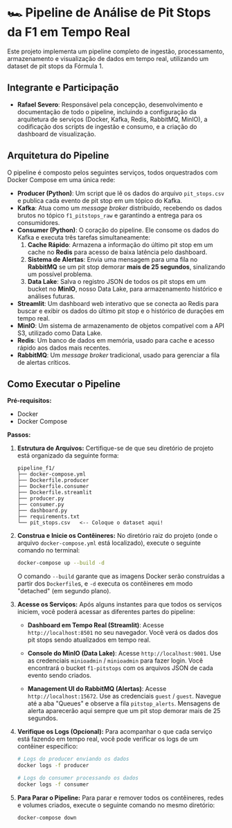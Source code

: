 # 🏎️ Pipeline de Análise de Pit Stops da F1 em Tempo Real

Este projeto implementa um pipeline completo de ingestão, processamento, armazenamento e visualização de dados em tempo real, utilizando um dataset de pit stops da Fórmula 1.

## Integrante e Participação

* **Rafael Severo**: Responsável pela concepção, desenvolvimento e documentação de todo o pipeline, incluindo a configuração da arquitetura de serviços (Docker, Kafka, Redis, RabbitMQ, MinIO), a codificação dos scripts de ingestão e consumo, e a criação do dashboard de visualização.

## Arquitetura do Pipeline

O pipeline é composto pelos seguintes serviços, todos orquestrados com Docker Compose em uma única rede:

-   **Producer (Python)**: Um script que lê os dados do arquivo `pit_stops.csv` e publica cada evento de pit stop em um tópico do Kafka.
-   **Kafka**: Atua como um *message broker* distribuído, recebendo os dados brutos no tópico `f1_pitstops_raw` e garantindo a entrega para os consumidores.
-   **Consumer (Python)**: O coração do pipeline. Ele consome os dados do Kafka e executa três tarefas simultaneamente:
    1.  **Cache Rápido**: Armazena a informação do último pit stop em um cache no **Redis** para acesso de baixa latência pelo dashboard.
    2.  **Sistema de Alertas**: Envia uma mensagem para uma fila no **RabbitMQ** se um pit stop demorar **mais de 25 segundos**, sinalizando um possível problema.
    3.  **Data Lake**: Salva o registro JSON de todos os pit stops em um bucket no **MinIO**, nosso Data Lake, para armazenamento histórico e análises futuras.
-   **Streamlit**: Um dashboard web interativo que se conecta ao Redis para buscar e exibir os dados do último pit stop e o histórico de durações em tempo real.
-   **MinIO**: Um sistema de armazenamento de objetos compatível com a API S3, utilizado como Data Lake.
-   **Redis**: Um banco de dados em memória, usado para cache e acesso rápido aos dados mais recentes.
-   **RabbitMQ**: Um *message broker* tradicional, usado para gerenciar a fila de alertas críticos.


## Como Executar o Pipeline

**Pré-requisitos:**
* Docker
* Docker Compose

**Passos:**

1.  **Estrutura de Arquivos:**
    Certifique-se de que seu diretório de projeto está organizado da seguinte forma:

    ```
    pipeline_f1/
    ├── docker-compose.yml
    ├── Dockerfile.producer
    ├── Dockerfile.consumer
    ├── Dockerfile.streamlit
    ├── producer.py
    ├── consumer.py
    ├── dashboard.py
    ├── requirements.txt
    └── pit_stops.csv   <-- Coloque o dataset aqui!
    ```

2.  **Construa e Inicie os Contêineres:**
    No diretório raiz do projeto (onde o arquivo `docker-compose.yml` está localizado), execute o seguinte comando no terminal:
    ```bash
    docker-compose up --build -d
    ```
    O comando `--build` garante que as imagens Docker serão construídas a partir dos `Dockerfile`s, e `-d` executa os contêineres em modo "detached" (em segundo plano).

3.  **Acesse os Serviços:**
    Após alguns instantes para que todos os serviços iniciem, você poderá acessar as diferentes partes do pipeline:

    * **Dashboard em Tempo Real (Streamlit)**:
        Acesse `http://localhost:8501` no seu navegador. Você verá os dados dos pit stops sendo atualizados em tempo real.

    * **Console do MinIO (Data Lake)**:
        Acesse `http://localhost:9001`. Use as credenciais `minioadmin` / `minioadmin` para fazer login. Você encontrará o bucket `f1-pitstops` com os arquivos JSON de cada evento sendo criados.

    * **Management UI do RabbitMQ (Alertas)**:
        Acesse `http://localhost:15672`. Use as credenciais `guest` / `guest`. Navegue até a aba "Queues" e observe a fila `pitstop_alerts`. Mensagens de alerta aparecerão aqui sempre que um pit stop demorar mais de 25 segundos.

4.  **Verifique os Logs (Opcional):**
    Para acompanhar o que cada serviço está fazendo em tempo real, você pode verificar os logs de um contêiner específico:
    ```bash
    # Logs do producer enviando os dados
    docker logs -f producer

    # Logs do consumer processando os dados
    docker logs -f consumer
    ```

5.  **Para Parar o Pipeline:**
    Para parar e remover todos os contêineres, redes e volumes criados, execute o seguinte comando no mesmo diretório:
    ```bash
    docker-compose down
    ```
